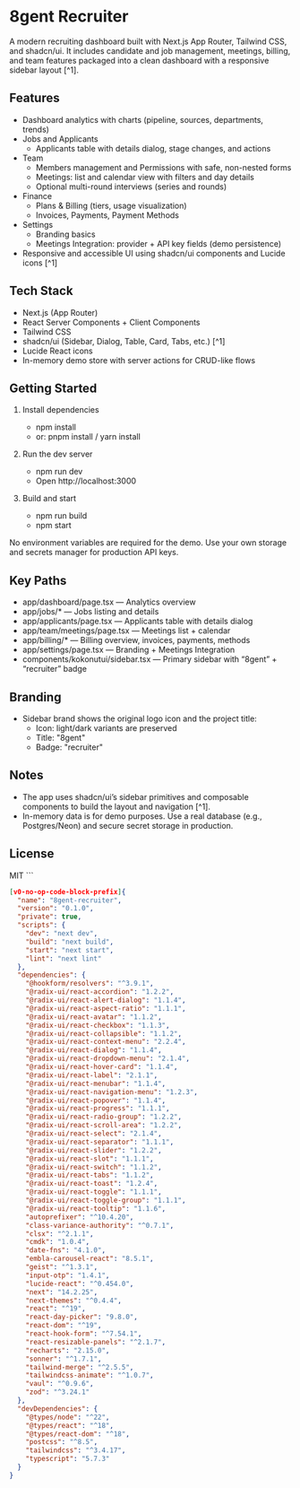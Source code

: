 # 8gent Recruiter

A modern recruiting dashboard built with Next.js App Router, Tailwind CSS, and shadcn/ui. It includes candidate and job management, meetings, billing, and team features packaged into a clean dashboard with a responsive sidebar layout [^1].

## Features

- Dashboard analytics with charts (pipeline, sources, departments, trends)
- Jobs and Applicants
  - Applicants table with details dialog, stage changes, and actions
- Team
  - Members management and Permissions with safe, non-nested forms
  - Meetings: list and calendar view with filters and day details
  - Optional multi-round interviews (series and rounds)
- Finance
  - Plans & Billing (tiers, usage visualization)
  - Invoices, Payments, Payment Methods
- Settings
  - Branding basics
  - Meetings Integration: provider + API key fields (demo persistence)
- Responsive and accessible UI using shadcn/ui components and Lucide icons [^1]

## Tech Stack

- Next.js (App Router)
- React Server Components + Client Components
- Tailwind CSS
- shadcn/ui (Sidebar, Dialog, Table, Card, Tabs, etc.) [^1]
- Lucide React icons
- In-memory demo store with server actions for CRUD-like flows

## Getting Started

1. Install dependencies
   - npm install
   - or: pnpm install / yarn install

2. Run the dev server
   - npm run dev
   - Open http://localhost:3000

3. Build and start
   - npm run build
   - npm start

No environment variables are required for the demo. Use your own storage and secrets manager for production API keys.

## Key Paths

- app/dashboard/page.tsx — Analytics overview
- app/jobs/* — Jobs listing and details
- app/applicants/page.tsx — Applicants table with details dialog
- app/team/meetings/page.tsx — Meetings list + calendar
- app/billing/* — Billing overview, invoices, payments, methods
- app/settings/page.tsx — Branding + Meetings Integration
- components/kokonutui/sidebar.tsx — Primary sidebar with “8gent” + “recruiter” badge

## Branding

- Sidebar brand shows the original logo icon and the project title:
  - Icon: light/dark variants are preserved
  - Title: "8gent"
  - Badge: "recruiter"

## Notes

- The app uses shadcn/ui’s sidebar primitives and composable components to build the layout and navigation [^1].
- In-memory data is for demo purposes. Use a real database (e.g., Postgres/Neon) and secure secret storage in production.

## License

MIT
\`\`\`

```json file="package.json"
[v0-no-op-code-block-prefix]{
  "name": "8gent-recruiter",
  "version": "0.1.0",
  "private": true,
  "scripts": {
    "dev": "next dev",
    "build": "next build",
    "start": "next start",
    "lint": "next lint"
  },
  "dependencies": {
    "@hookform/resolvers": "^3.9.1",
    "@radix-ui/react-accordion": "1.2.2",
    "@radix-ui/react-alert-dialog": "1.1.4",
    "@radix-ui/react-aspect-ratio": "1.1.1",
    "@radix-ui/react-avatar": "1.1.2",
    "@radix-ui/react-checkbox": "1.1.3",
    "@radix-ui/react-collapsible": "1.1.2",
    "@radix-ui/react-context-menu": "2.2.4",
    "@radix-ui/react-dialog": "1.1.4",
    "@radix-ui/react-dropdown-menu": "2.1.4",
    "@radix-ui/react-hover-card": "1.1.4",
    "@radix-ui/react-label": "2.1.1",
    "@radix-ui/react-menubar": "1.1.4",
    "@radix-ui/react-navigation-menu": "1.2.3",
    "@radix-ui/react-popover": "1.1.4",
    "@radix-ui/react-progress": "1.1.1",
    "@radix-ui/react-radio-group": "1.2.2",
    "@radix-ui/react-scroll-area": "1.2.2",
    "@radix-ui/react-select": "2.1.4",
    "@radix-ui/react-separator": "1.1.1",
    "@radix-ui/react-slider": "1.2.2",
    "@radix-ui/react-slot": "1.1.1",
    "@radix-ui/react-switch": "1.1.2",
    "@radix-ui/react-tabs": "1.1.2",
    "@radix-ui/react-toast": "1.2.4",
    "@radix-ui/react-toggle": "1.1.1",
    "@radix-ui/react-toggle-group": "1.1.1",
    "@radix-ui/react-tooltip": "1.1.6",
    "autoprefixer": "^10.4.20",
    "class-variance-authority": "^0.7.1",
    "clsx": "^2.1.1",
    "cmdk": "1.0.4",
    "date-fns": "4.1.0",
    "embla-carousel-react": "8.5.1",
    "geist": "^1.3.1",
    "input-otp": "1.4.1",
    "lucide-react": "^0.454.0",
    "next": "14.2.25",
    "next-themes": "^0.4.4",
    "react": "^19",
    "react-day-picker": "9.8.0",
    "react-dom": "^19",
    "react-hook-form": "^7.54.1",
    "react-resizable-panels": "^2.1.7",
    "recharts": "2.15.0",
    "sonner": "^1.7.1",
    "tailwind-merge": "^2.5.5",
    "tailwindcss-animate": "^1.0.7",
    "vaul": "^0.9.6",
    "zod": "^3.24.1"
  },
  "devDependencies": {
    "@types/node": "^22",
    "@types/react": "^18",
    "@types/react-dom": "^18",
    "postcss": "^8.5",
    "tailwindcss": "^3.4.17",
    "typescript": "5.7.3"
  }
}
